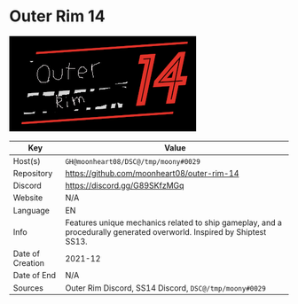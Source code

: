 # Outer Rim 14

![LOGO](logo.png)

| Key  | Value |
| ------------- | ------------- |
| Host(s) | `GH@moonheart08/DSC@/tmp/moony#0029` |
| Repository  | https://github.com/moonheart08/outer-rim-14 |
| Discord  | https://discord.gg/G89SKfzMGq |
| Website | N/A |
| Language | EN |
| Info | Features unique mechanics related to ship gameplay, and a procedurally generated overworld. Inspired by Shiptest SS13. |
| Date of Creation | 2021-12 |
| Date of End |  N/A |
| Sources | Outer Rim Discord, SS14 Discord, `DSC@/tmp/moony#0029` |